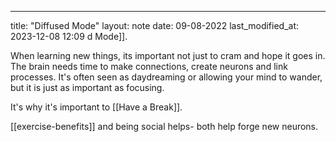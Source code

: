 ---
title: "Diffused Mode"
layout: note
date: 09-08-2022
last_modified_at: 2023-12-08 12:09
d Mode]].

When learning new things, its important not just to cram and hope it goes in. The brain needs time to make connections, create neurons and link processes. It's often seen as daydreaming or allowing your mind to wander, but it is just as important as focusing.

It's why it's important to [[Have a Break]].

[[exercise-benefits]] and being social helps- both help forge new neurons.
